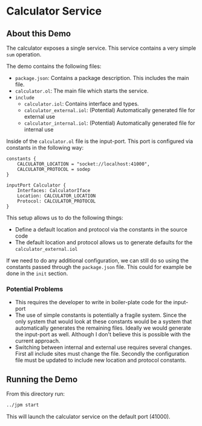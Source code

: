 # Calculator Service

## About this Demo

The calculator exposes a single service. This service contains a very simple
`sum` operation.

The demo contains the following files:

  - `package.json`: Contains a package description. This includes the main file.
  - `calculator.ol`: The main file which starts the service. 
  - `include`
    + `calculator.iol`: Contains interface and types.
    + `calculator_external.iol`: (Potential) Automatically generated file for 
      external use
    + `calculator_internal.iol`: (Potential) Automatically generated file for 
      internal use

Inside of the `calculator.ol` file is the input-port. This port is configured
via constants in the following way:

```
constants {
    CALCULATOR_LOCATION = "socket://localhost:41000",
    CALCULATOR_PROTOCOL = sodep
}

inputPort Calculator {
    Interfaces: CalculatorIface
    Location: CALCULATOR_LOCATION
    Protocol: CALCULATOR_PROTOCOL
}
```

This setup allows us to do the following things:

  - Define a default location and protocol via the constants in the source code
  - The default location and protocol allows us to generate defaults for the
    `calculator_external.iol`

If we need to do any additional configuration, we can still do so using the
constants passed through the `package.json` file. This could for example be done
in the `init` section.

### Potential Problems

  - This requires the developer to write in boiler-plate code for the input-port
  - The use of simple constants is potentially a fragile system. Since the only
    system that would look at these constants would be a system that
    automatically generates the remaining files. Ideally we would generate the
    input-port as well. Although I don't believe this is possible with the
    current approach.
  - Switching between internal and external use requires several changes. First
    all include sites must change the file. Secondly the configuration file must
    be updated to include new location and protocol constants.

## Running the Demo

From this directory run:

```bash
../jpm start
```

This will launch the calculator service on the default port (41000).
